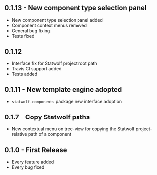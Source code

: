 ## 0.1.13 - New component type selection panel
* New component type selection panel added
* Component context menus removed
* General bug fixing
* Tests fixed

## 0.1.12
* Interface fix for Statwolf project root path
* Travis CI support added
* Tests added

## 0.1.11 - New template engine adopted
* `statwolf-components` package new interface adoption

## 0.1.7 - Copy Statwolf paths
* New contextual menu on tree-view for copying the Statwolf project-relative path of a component

## 0.1.0 - First Release
* Every feature added
* Every bug fixed

